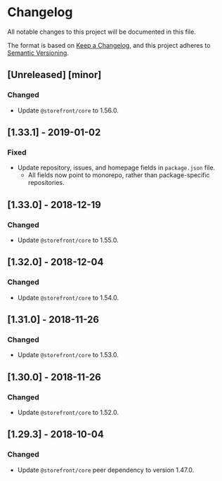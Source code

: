 # Changelog
All notable changes to this project will be documented in this file.

The format is based on [Keep a Changelog](https://keepachangelog.com/en/1.0.0/),
and this project adheres to [Semantic Versioning](https://semver.org/spec/v2.0.0.html).

## [Unreleased] [minor]
### Changed
- Update `@storefront/core` to 1.56.0.

## [1.33.1] - 2019-01-02
### Fixed
- Update repository, issues, and homepage fields in `package.json` file.
  - All fields now point to monorepo, rather than package-specific repositories.

## [1.33.0] - 2018-12-19
### Changed
- Update `@storefront/core` to 1.55.0.

## [1.32.0] - 2018-12-04
### Changed
- Update `@storefront/core` to 1.54.0.

## [1.31.0] - 2018-11-26
### Changed
- Update `@storefront/core` to 1.53.0.

## [1.30.0] - 2018-11-26
### Changed
- Update `@storefront/core` to 1.52.0.

## [1.29.3] - 2018-10-04
### Changed
- Update `@storefront/core` peer dependency to version 1.47.0.
